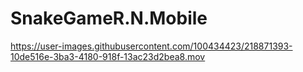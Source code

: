 # SnakeGameR.N.Mobile

https://user-images.githubusercontent.com/100434423/218871393-10de516e-3ba3-4180-918f-13ac23d2bea8.mov

